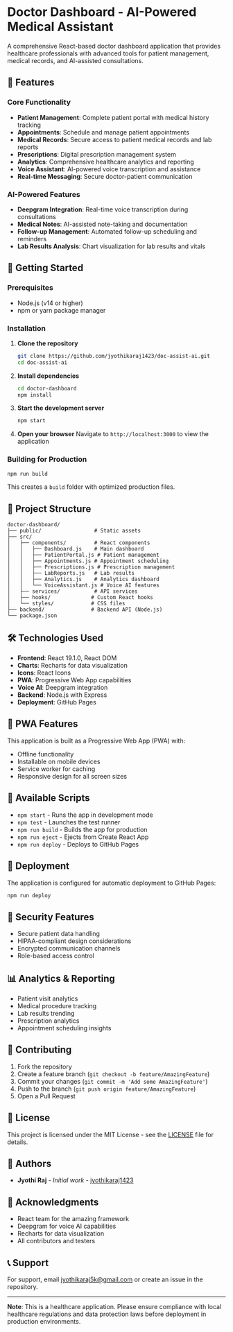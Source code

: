 # Doctor Dashboard - AI-Powered Medical Assistant

A comprehensive React-based doctor dashboard application that provides healthcare professionals with advanced tools for patient management, medical records, and AI-assisted consultations.

## 🏥 Features

### Core Functionality
- **Patient Management**: Complete patient portal with medical history tracking
- **Appointments**: Schedule and manage patient appointments
- **Medical Records**: Secure access to patient medical records and lab reports
- **Prescriptions**: Digital prescription management system
- **Analytics**: Comprehensive healthcare analytics and reporting
- **Voice Assistant**: AI-powered voice transcription and assistance
- **Real-time Messaging**: Secure doctor-patient communication

### AI-Powered Features
- **Deepgram Integration**: Real-time voice transcription during consultations
- **Medical Notes**: AI-assisted note-taking and documentation
- **Follow-up Management**: Automated follow-up scheduling and reminders
- **Lab Results Analysis**: Chart visualization for lab results and vitals

## 🚀 Getting Started

### Prerequisites
- Node.js (v14 or higher)
- npm or yarn package manager

### Installation

1. **Clone the repository**
   ```bash
   git clone https://github.com/jyothikaraj1423/doc-assist-ai.git
   cd doc-assist-ai
   ```

2. **Install dependencies**
   ```bash
   cd doctor-dashboard
   npm install
   ```

3. **Start the development server**
   ```bash
   npm start
   ```

4. **Open your browser**
   Navigate to `http://localhost:3000` to view the application

### Building for Production

```bash
npm run build
```

This creates a `build` folder with optimized production files.

## 📁 Project Structure

```
doctor-dashboard/
├── public/                 # Static assets
├── src/
│   ├── components/         # React components
│   │   ├── Dashboard.js    # Main dashboard
│   │   ├── PatientPortal.js # Patient management
│   │   ├── Appointments.js # Appointment scheduling
│   │   ├── Prescriptions.js # Prescription management
│   │   ├── LabReports.js   # Lab results
│   │   ├── Analytics.js    # Analytics dashboard
│   │   └── VoiceAssistant.js # Voice AI features
│   ├── services/           # API services
│   ├── hooks/             # Custom React hooks
│   └── styles/            # CSS files
├── backend/               # Backend API (Node.js)
└── package.json
```

## 🛠️ Technologies Used

- **Frontend**: React 19.1.0, React DOM
- **Charts**: Recharts for data visualization
- **Icons**: React Icons
- **PWA**: Progressive Web App capabilities
- **Voice AI**: Deepgram integration
- **Backend**: Node.js with Express
- **Deployment**: GitHub Pages

## 📱 PWA Features

This application is built as a Progressive Web App (PWA) with:
- Offline functionality
- Installable on mobile devices
- Service worker for caching
- Responsive design for all screen sizes

## 🔧 Available Scripts

- `npm start` - Runs the app in development mode
- `npm test` - Launches the test runner
- `npm run build` - Builds the app for production
- `npm run eject` - Ejects from Create React App
- `npm run deploy` - Deploys to GitHub Pages

## 🚀 Deployment

The application is configured for automatic deployment to GitHub Pages:

```bash
npm run deploy
```

## 🔐 Security Features

- Secure patient data handling
- HIPAA-compliant design considerations
- Encrypted communication channels
- Role-based access control

## 📊 Analytics & Reporting

- Patient visit analytics
- Medical procedure tracking
- Lab results trending
- Prescription analytics
- Appointment scheduling insights

## 🤝 Contributing

1. Fork the repository
2. Create a feature branch (`git checkout -b feature/AmazingFeature`)
3. Commit your changes (`git commit -m 'Add some AmazingFeature'`)
4. Push to the branch (`git push origin feature/AmazingFeature`)
5. Open a Pull Request

## 📄 License

This project is licensed under the MIT License - see the [LICENSE](LICENSE) file for details.

## 👥 Authors

- **Jyothi Raj** - *Initial work* - [jyothikaraj1423](https://github.com/jyothikaraj1423)

## 🙏 Acknowledgments

- React team for the amazing framework
- Deepgram for voice AI capabilities
- Recharts for data visualization
- All contributors and testers

## 📞 Support

For support, email jyothikaraj5k@gmail.com or create an issue in the repository.

---

**Note**: This is a healthcare application. Please ensure compliance with local healthcare regulations and data protection laws before deployment in production environments.
